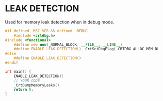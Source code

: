 # LEAK DETECTION
Used for memory leak detection when in debug mode.
```cpp
#if defined _MSC_VER && defined _DEBUG
	#include <crtdbg.h>
#include <functional>
	#define new new(_NORMAL_BLOCK, __FILE__, __LINE__)
	#define ENABLE_LEAK_DETECTION() _CrtSetDbgFlag(_CRTDBG_ALLOC_MEM_DF | _CRTDBG_LEAK_CHECK_DF)
#else
	#define ENABLE_LEAK_DETECTION()
#endif

int main() {
    ENABLE_LEAK_DETECTION()
    // YOUR CODE
    _CrtDumpMemoryLeaks()
    return 0;
}
```